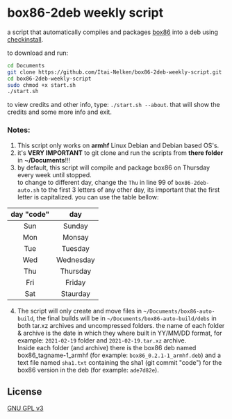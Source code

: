 # box86-2deb weekly script
 a script that automatically compiles and packages [box86](https://github.com/ptitSeb/box86) into a deb using [checkinstall](http://checkinstall.izto.org/).

to download and run:
```bash
cd Documents
git clone https://github.com/Itai-Nelken/box86-2deb-weekly-script.git
cd box86-2deb-weekly-script
sudo chmod +x start.sh
./start.sh
```
to view credits and other info, type: `./start.sh --about`. that will show the credits and some more info and exit.
### Notes:
1) This script only works on **armhf** Linux Debian and Debian based OS's.
2) it's **VERY IMPORTANT** to git clone and run the scripts from **there folder** in **~/Documents**!!!
3) by default, this script will compile and package box86 on Thursday every week until stopped.<br>to change to different day, change the `Thu` in line 99 of `box86-2deb-auto.sh` to the first 3 letters of any other day, 
its important that the first letter is capitalized. you can use the table bellow:<br>

| day "code" | day       |
|  :---:     | :---:     |
| Sun        | Sunday    |
| Mon        | Monsay    |
| Tue        | Tuesday   |
| Wed        | Wednesday |
| Thu        | Thursday  |
| Fri        | Friday    |
| Sat        | Staurday  |

4) The script will only create and move files in `~/Documents/box86-auto-build`, the final builds will be in `~/Documents/box86-auto-build/debs` in both tar.xz archives and uncompressed folders. the name of each folder & archive is the date in which they where built in YY/MM/DD format, for example: `2021-02-19` folder and `2021-02-19.tar.xz` archive.<br>Inside each folder (and archive) there is the box86 deb named box86_tagname-1_armhf (for example: `box86_0.2.1-1_armhf.deb`) and a text file named `sha1.txt` containing the sha1 (git commit "code") for the box86 version in the deb (for example: `ade7d82e`).

## License
[GNU GPL v3](https://github.com/Itai-Nelken/box86-2deb-weekly-script/blob/main/LICENSE)
